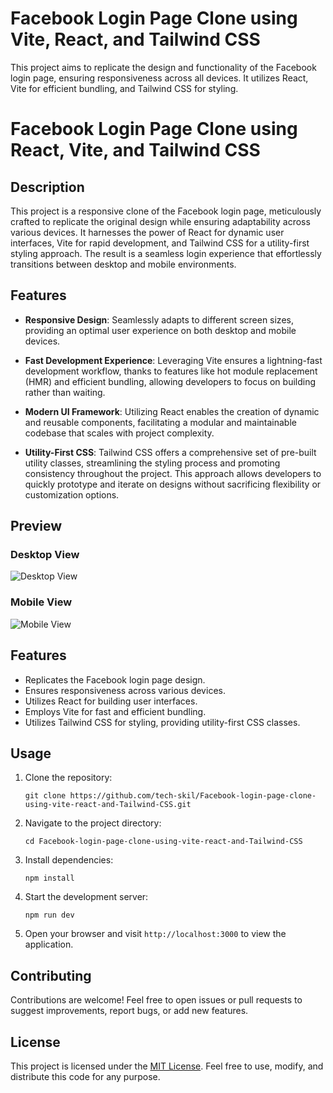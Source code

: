 # Facebook Login Page Clone using Vite, React, and Tailwind CSS

This project aims to replicate the design and functionality of the Facebook login page, ensuring responsiveness across all devices. It utilizes React, Vite for efficient bundling, and Tailwind CSS for styling.

# Facebook Login Page Clone using React, Vite, and Tailwind CSS

## Description

This project is a responsive clone of the Facebook login page, meticulously crafted to replicate the original design while ensuring adaptability across various devices. It harnesses the power of React for dynamic user interfaces, Vite for rapid development, and Tailwind CSS for a utility-first styling approach. The result is a seamless login experience that effortlessly transitions between desktop and mobile environments.

## Features

- **Responsive Design**: Seamlessly adapts to different screen sizes, providing an optimal user experience on both desktop and mobile devices.
  
- **Fast Development Experience**: Leveraging Vite ensures a lightning-fast development workflow, thanks to features like hot module replacement (HMR) and efficient bundling, allowing developers to focus on building rather than waiting.

- **Modern UI Framework**: Utilizing React enables the creation of dynamic and reusable components, facilitating a modular and maintainable codebase that scales with project complexity.

- **Utility-First CSS**: Tailwind CSS offers a comprehensive set of pre-built utility classes, streamlining the styling process and promoting consistency throughout the project. This approach allows developers to quickly prototype and iterate on designs without sacrificing flexibility or customization options.

## Preview

### Desktop View
![Desktop View](https://github.com/tech-skil/Facebook-login-page-clone-using-vite-react-and-Tailwind-CSS/assets/130985031/151d4aec-61bd-43dc-9509-839c834f543b)

### Mobile View
![Mobile View](https://github.com/tech-skil/Facebook-login-page-clone-using-vite-react-and-Tailwind-CSS/assets/130985031/f6139841-d8ce-4b12-9714-374c1c804c9a)

## Features

- Replicates the Facebook login page design.
- Ensures responsiveness across various devices.
- Utilizes React for building user interfaces.
- Employs Vite for fast and efficient bundling.
- Utilizes Tailwind CSS for styling, providing utility-first CSS classes.

## Usage

1. Clone the repository:
   ```
   git clone https://github.com/tech-skil/Facebook-login-page-clone-using-vite-react-and-Tailwind-CSS.git
   ```

2. Navigate to the project directory:
   ```
   cd Facebook-login-page-clone-using-vite-react-and-Tailwind-CSS
   ```

3. Install dependencies:
   ```
   npm install
   ```

4. Start the development server:
   ```
   npm run dev
   ```

5. Open your browser and visit `http://localhost:3000` to view the application.

## Contributing

Contributions are welcome! Feel free to open issues or pull requests to suggest improvements, report bugs, or add new features.

## License

This project is licensed under the [MIT License](LICENSE). Feel free to use, modify, and distribute this code for any purpose.
